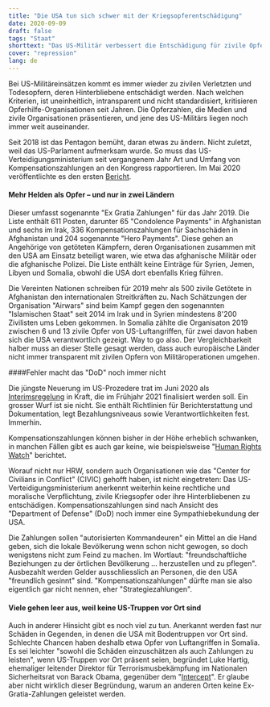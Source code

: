 ```yaml
---
title: "Die USA tun sich schwer mit der Kriegsopferentschädigung"
date: 2020-09-09
draft: false
tags: "Staat"
shorttext: "Das US-Militär verbessert die Entschädigung für zivile Opfer in kleinen Schritten, anerkennt aber keine formellen Ansprüche."
cover: "repression"
lang: de
---
```


Bei US-Militäreinsätzen kommt es immer wieder zu zivilen Verletzten und Todesopfern, deren Hinterbliebene entschädigt werden. Nach welchen Kriterien, ist uneinheitlich, intransparent und nicht standardisiert, kritisieren Opferhilfe-Organisationen seit Jahren. Die Opferzahlen, die Medien und zivile Organisationen präsentieren, und jene des US-Militärs liegen noch immer weit auseinander.

Seit 2018 ist das Pentagon bemüht, daran etwas zu ändern. Nicht zuletzt, weil das US-Parlament aufmerksam wurde. So muss das US-Verteidigungsministerium seit vergangenem Jahr Art und Umfang von Kompensationszahlungen an den Kongress rapportieren. Im Mai 2020 veröffentlichte es den ersten [Bericht](/static/downloads/REPORT-ON-EX-GRATIA-PAYMENTS-IN-THE-EVENT-OF-PROPERTY-DAMAGE-PERSONAL-INJURY-DEATH-THAT-WAS-INCIDENT-TO-U.S.-MILITARY-OPERATIONS-IN-FOREIGN-COUNTRIES-DURING-2019.pdf "Report on Payments in the Event Property Damage").

#### Mehr Helden als Opfer – und nur in zwei Ländern

Dieser umfasst sogenannte "Ex Gratia Zahlungen" für das Jahr 2019. Die Liste enthält 611 Posten, darunter 65 "Condolence Payments" in Afghanistan und sechs im Irak, 336 Kompensationszahlungen für Sachschäden in Afghanistan und 204 sogenannte "Hero Payments". Diese gehen an Angehörige von getöteten Kämpfern, deren Organisationen zusammen mit den USA am Einsatz beteiligt waren, wie etwa das afghanische Militär oder die afghanische Polizei. Die Liste enthält keine Einträge für Syrien, Jemen, Libyen und Somalia, obwohl die USA dort ebenfalls Krieg führen.

Die Vereinten Nationen schreiben für 2019 mehr als 500 zivile Getötete in Afghanistan den internationalen Streitkräften zu. Nach Schätzungen der Organisation "Airwars" sind beim Kampf gegen den sogenannten "Islamischen Staat" seit 2014 im Irak und in Syrien mindestens 8'200 Zivilisten ums Leben gekommen. In Somalia zählte die Organisaton 2019 zwischen 6 und 13 zivile Opfer von US-Luftangriffen, für zwei davon haben sich die USA verantwortlich gezeigt. Way to go also. Der Vergleichbarkeit halber muss an dieser Stelle gesagt werden, dass auch europäische Länder nicht immer transparent mit zivilen Opfern von Militäroperationen umgehen.

####Fehler macht das "DoD" noch immer nicht

Die jüngste Neuerung im US-Prozedere trat im Juni 2020 als [Interimsregelung](/static/downloads/INTERIM-REGULATIONS-FOR-CONDOLENCE-OR-SYMPATHY-PAYMENTS-TO-FRIENDLY-CIVILIANS-FOR-INJURY-OR-LOSS-THAT-IS-INCIDENT-TO-MILITARY-OPERATIONS.pdf "Memorandum for secretaries of the military departments") in Kraft, die im Frühjahr 2021 finalisiert werden soll. Ein grosser Wurf ist sie nicht. Sie enthält Richtlinien für Berichterstattung und Dokumentation, legt Bezahlungsniveaus sowie Verantwortlichkeiten fest. Immerhin.

Kompensationszahlungen können bisher in der Höhe erheblich schwanken, in manchen Fällen gibt es auch gar keine, wie beispielsweise "[Human Rights Watch](https://www.hrw.org/news/2020/01/06/civilian-casualties-case-us-condolence-payments-syria "A Case for US Condolence Payments in Syria")" berichtet.

Worauf nicht nur HRW, sondern auch Organisationen wie das "Center for Civilians in Conflict" (CIVIC) gehofft haben, ist nicht eingetreten: Das US-Verteidigungsministerium anerkennt weiterhin keine rechtliche und moralische Verpflichtung, zivile Kriegsopfer oder ihre Hinterbliebenen zu entschädigen. Kompensationszahlungen sind nach Ansicht des "Department of Defense" (DoD) noch immer eine Sympathiebekundung der USA.

Die Zahlungen sollen "autorisierten Kommandeuren" ein Mittel an die Hand geben, sich die lokale Bevölkerung wenn schon nicht gewogen, so doch wenigstens nicht zum Feind zu machen. Im Wortlaut: "freundschaftliche Beziehungen zu der örtlichen Bevölkerung … herzustellen und zu pflegen". Ausbezahlt werden Gelder ausschliesslich an Personen, die den USA "freundlich gesinnt" sind. "Kompensationszahlungen" dürfte man sie also eigentlich gar nicht nennen, eher "Strategiezahlungen".

#### Viele gehen leer aus, weil keine US-Truppen vor Ort sind

Auch in anderer Hinsicht gibt es noch viel zu tun. Anerkannt werden fast nur Schäden in Gegenden, in denen die USA mit Bodentruppen vor Ort sind. Schlechte Chancen haben deshalb etwa Opfer von Luftangriffen in Somalia. Es sei leichter "sowohl die Schäden einzuschätzen als auch Zahlungen zu leisten", wenn US-Truppen vor Ort präsent seien, begründet Luke Hartig, ehemaliger leitender Direktor für Terrorismusbekämpfung im Nationalen Sicherheitsrat von Barack Obama, gegenüber dem "[Intercept](https://theintercept.com/2020/07/27/pentagon-cilivian-deaths/ "THE PENTAGON HAS A NEW PROCESS FOR PAYING FOR CIVILIAN DEATHS — BUT IS STILL SLOW TO ACKNOWLEDGE THEM")". Er glaube aber nicht wirklich dieser Begründung, warum an anderen Orten keine Ex-Gratia-Zahlungen geleistet werden.
